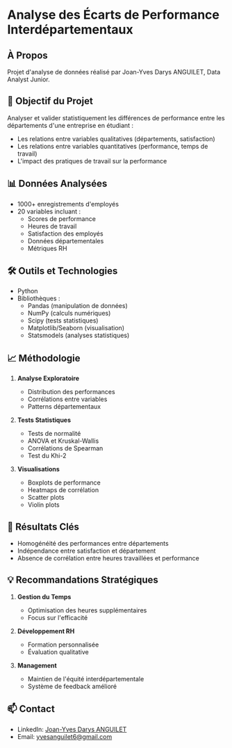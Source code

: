 # Analyse des Écarts de Performance Interdépartementaux

## À Propos
Projet d'analyse de données réalisé par Joan-Yves Darys ANGUILET, Data Analyst Junior.

## 🎯 Objectif du Projet
Analyser et valider statistiquement les différences de performance entre les départements d'une entreprise en étudiant :
- Les relations entre variables qualitatives (départements, satisfaction)
- Les relations entre variables quantitatives (performance, temps de travail)
- L'impact des pratiques de travail sur la performance

## 📊 Données Analysées
- 1000+ enregistrements d'employés
- 20 variables incluant :
  - Scores de performance
  - Heures de travail
  - Satisfaction des employés
  - Données départementales
  - Métriques RH

## 🛠 Outils et Technologies
- Python
- Bibliothèques :
  - Pandas (manipulation de données)
  - NumPy (calculs numériques)
  - Scipy (tests statistiques)
  - Matplotlib/Seaborn (visualisation)
  - Statsmodels (analyses statistiques)

## 📈 Méthodologie
1. **Analyse Exploratoire**
   - Distribution des performances
   - Corrélations entre variables
   - Patterns départementaux

2. **Tests Statistiques**
   - Tests de normalité
   - ANOVA et Kruskal-Wallis
   - Corrélations de Spearman
   - Test du Khi-2

3. **Visualisations**
   - Boxplots de performance
   - Heatmaps de corrélation
   - Scatter plots
   - Violin plots

## 🎯 Résultats Clés
- Homogénéité des performances entre départements
- Indépendance entre satisfaction et département
- Absence de corrélation entre heures travaillées et performance

## 💡 Recommandations Stratégiques
1. **Gestion du Temps**
   - Optimisation des heures supplémentaires
   - Focus sur l'efficacité

2. **Développement RH**
   - Formation personnalisée
   - Évaluation qualitative

3. **Management**
   - Maintien de l'équité interdépartementale
   - Système de feedback amélioré

## 📫 Contact
- LinkedIn: [Joan-Yves Darys ANGUILET](https://www.linkedin.com/in/joan-yves-darys-anguilet-8143bb217/)
- Email: yvesanguilet6@gmail.com

